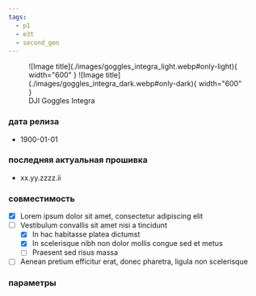 ```yaml
---
tags:
  - p1
  - e3t
  - second_gen
---
```


<figure markdown="span">
  ![Image title](./images/goggles_integra_light.webp#only-light){ width="600" }
  ![Image title](./images/goggles_integra_dark.webp#only-dark){ width="600" }
  <figcaption>DJI Goggles Integra</figcaption>
</figure>

### дата релиза
- 1900-01-01

### последняя актуальная прошивка
- xx.yy.zzzz.ii

### совместимость
- [x] Lorem ipsum dolor sit amet, consectetur adipiscing elit
- [ ] Vestibulum convallis sit amet nisi a tincidunt
    * [x] In hac habitasse platea dictumst
    * [x] In scelerisque nibh non dolor mollis congue sed et metus
    * [ ] Praesent sed risus massa
- [ ] Aenean pretium efficitur erat, donec pharetra, ligula non scelerisque

### параметры
